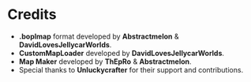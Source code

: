 # Credits

-   **.boplmap** format developed by **Abstractmelon** & **DavidLovesJellycarWorlds**.
-   **CustomMapLoader** developed by **DavidLovesJellycarWorlds**.
-   **Map Maker** developed by ****ThEpRo**** & **Abstractmelon**.
-   Special thanks to **Unluckycrafter** for their support and contributions.
